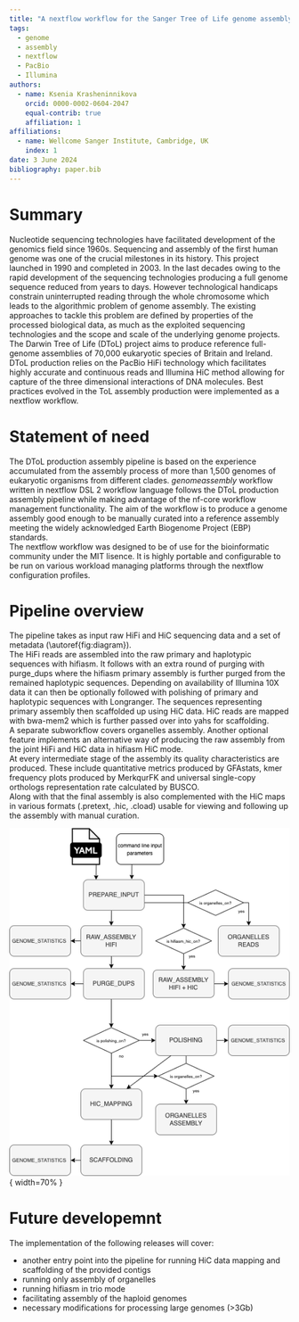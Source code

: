 ```yaml
---
title: "A nextflow workflow for the Sanger Tree of Life genome assembly pipeline"
tags:
  - genome
  - assembly
  - nextflow
  - PacBio
  - Illumina
authors:
  - name: Ksenia Krasheninnikova
    orcid: 0000-0002-0604-2047
    equal-contrib: true
    affiliation: 1
affiliations:
  - name: Wellcome Sanger Institute, Cambridge, UK
    index: 1
date: 3 June 2024
bibliography: paper.bib
---
```


# Summary

Nucleotide sequencing technologies have facilitated development of the genomics field since 1960s.
Sequencing and assembly of the first human genome was one of the crucial milestones in its history.
This project launched in 1990 and completed in 2003.
In the last decades owing to the rapid development of the sequencing technologies producing a full genome sequence reduced from years to days.
However technological handicaps constrain uninterrupted reading through the whole chromosome which leads to the algorithmic problem of genome assembly.
The existing approaches to tackle this problem are defined by properties of the processed biological data, as much as the exploited sequencing technologies and the scope and scale of the underlying genome projects.\
The Darwin Tree of Life (DToL) project aims to produce reference full-genome assemblies of 70,000 eukaryotic species of Britain and Ireland.
DToL production relies on the PacBio HiFi technology which facilitates highly accurate and continuous reads and Illumina HiC method allowing for capture of the three dimensional interactions of DNA molecules.
Best practices evolved in the ToL assembly production were implemented as a nextflow workflow.

# Statement of need

The DToL production assembly pipeline is based on the experience accumulated from the assembly process of more than 1,500 genomes of eukaryotic organisms from different clades.
_genomeassembly_ workflow written in nextflow DSL 2 workflow language follows the DToL production assembly pipeline while making advantage of the nf-core workflow management functionality.
The aim of the workflow is to produce a genome assembly good enough to be manually curated into a reference assembly meeting the widely acknowledged Earth Biogenome Project (EBP) standards.\
The nextflow workflow was designed to be of use for the bioinformatic community under the MIT lisence.
It is highly portable and configurable to be run on various workload managing platforms through the nextflow configuration profiles.

# Pipeline overview

The pipeline takes as input raw HiFi and HiC sequencing data and a set of metadata (\autoref{fig:diagram}).\
The HiFi reads are assembled into the raw primary and haplotypic sequences with hifiasm. It follows with an extra round of purging with purge_dups where the hifiasm primary assembly is further purged from the remained haplotypic sequences.
Depending on availability of Illumina 10X data it can then be optionally followed with polishing of primary and haplotypic sequences with Longranger.
The sequences representing primary assembly then scaffolded up using HiC data. HiC reads are mapped with bwa-mem2 which is further passed over into yahs for scaffolding.\
A separate subworkflow covers organelles assembly.
Another optional feature implements an alternative way of producing the raw assembly from the joint HiFi and HiC data in hifiasm HiC mode.\
At every intermediate stage of the assembly its quality characteristics are produced.
These include quantitative metrics produced by GFAstats, kmer frequency plots produced by MerkqurFK and universal single-copy orthologs representation rate calculated by BUSCO.\
Along with that the final assembly is also complemented with the HiC maps in various formats (.pretext, .hic, .cload) usable for viewing and following up the assembly with manual curation. </p>

![Genomeassembly workflow.\label{fig:diagram}](whole_diagram.drawio.png){ width=70% }

# Future developemnt

The implementation of the following releases will cover:

- another entry point into the pipeline for running HiC data mapping and scaffolding of the provided contigs
- running only assembly of organelles
- running hifiasm in trio mode
- facilitating assembly of the haploid genomes
- necessary modifications for processing large genomes (>3Gb)
